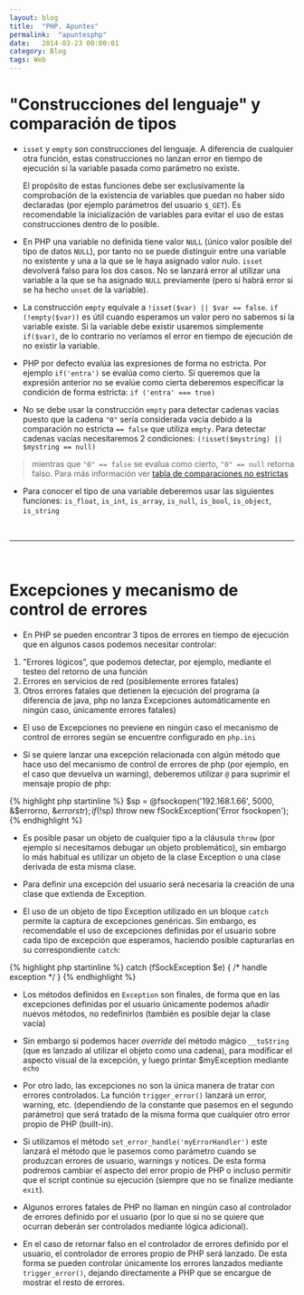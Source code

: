 ```yaml
---
layout: blog
title:  "PHP. Apuntes"
permalink:  "apuntesphp"
date:   2014-03-23 00:00:01
category: Blog
tags: Web
---
```

# "Construcciones del lenguaje" y comparación de tipos

- `isset` y `empty` son construcciones del lenguaje. A diferencia de cualquier otra función, estas construcciones no lanzan error en tiempo de ejecución si la variable pasada como parámetro no existe.

    El propósito de estas funciones debe ser exclusivamente la comprobación de la existencia de variables que puedan no haber sido declaradas (por ejemplo parámetros del usuario `$_GET`). Es recomendable la inicialización de variables para evitar el uso de estas construcciones dentro de lo posible.

- En PHP una variable no definida tiene valor `NULL` (único valor posible del tipo de datos `NULL`), por tanto no se puede distinguir entre una variable no existente y una a la que se le haya asignado valor nulo. `isset` devolverá falso para los dos casos. No se lanzará error al utilizar una variable a la que se ha asignado `NULL` previamente (pero si habrá error si se ha hecho `unset` de la variable).

- La construcción `empty` equivale a `!isset($var) || $var == false`. `if (!empty($var))` es útil cuando esperamos un valor pero no sabemos si la variable existe. Si la variable debe existir usaremos simplemente `if($var)`, de lo contrario no veríamos el error en tiempo de ejecución de no existir la variable.

- PHP por defecto evalúa las expresiones de forma no estricta. Por ejemplo `if('entra')` se evalúa como cierto. Si queremos que la expresión anterior no se evalúe como cierta deberemos especificar la condición de forma estricta: `if ('entra' === true)`

- No se debe usar la construcción `empty` para detectar cadenas vacías puesto que la cadena `"0"` sería considerada vacía debido a la comparación no estricta `== false` que utiliza `empty`. Para detectar cadenas vacías necesitaremos 2 condiciones: `(!isset($mystring) || $mystring == null)`

> mientras que `"0" == false` se evalua como cierto, `"0" == null` retorna falso. Para más información ver [tabla de comparaciones no estrictas](http://php.net/manual/en/types.comparisons.php)

- Para conocer el tipo de una variable deberemos usar las siguientes funciones: `is_float`, `is_int`, `is_array`, `is_null`, `is_bool`, `is_object`, `is_string`


<br />

---
<br />


# Excepciones y mecanismo de control de errores

- En PHP se pueden encontrar 3 tipos de errores en tiempo de ejecución que en algunos casos podemos necesitar controlar:

1. "Errores lógicos”, que podemos detectar, por ejemplo, mediante el testeo del retorno de una función
2. Errores en servicios de red (posiblemente errores fatales)
3. Otros errores fatales que detienen la ejecución del programa (a diferencia de java, php no lanza Excepciones automáticamente en ningún caso, únicamente errores fatales)

- El uso de Excepciones no previene en ningún caso el mecanismo de control de errores según se encuentre configurado en `php.ini`

- Si se quiere lanzar una excepción relacionada con algún método que hace uso del mecanismo de control de errores de php (por ejemplo, en el caso que devuelva un warning), deberemos utilizar `@` para suprimir el mensaje propio de php:

{% highlight php startinline %}
$sp = @fsockopen('192.168.1.66', 5000, &$errorno, &$errorstr);
if (!$sp)
    throw new fSockException('Error fsockopen');
{% endhighlight %}

- Es posible pasar un objeto de cualquier tipo a la cláusula `throw` (por ejemplo si necesitamos debugar un objeto problemático), sin embargo lo más habitual es utilizar un objeto de la clase Exception o una clase derivada de esta misma clase.

- Para definir una excepción del usuario será necesaria la creación de una clase que extienda de Exception.

- El uso de un objeto de tipo Exception utilizado en un bloque `catch` permite la captura de excepciones genéricas. Sin embargo, es recomendable el uso de excepciones definidas por el usuario sobre cada tipo de excepción que esperamos, haciendo posible capturarlas en su correspondiente `catch`:

{% highlight php startinline %}
catch (fSockException $e) { /* handle exception */ }
{% endhighlight %}

- Los métodos definidos en `Exception` son finales, de forma que en las excepciones definidas por el usuario únicamente podemos añadir nuevos métodos, no redefinirlos (también es posible dejar la clase vacía)

- Sin embargo si podemos hacer <i>override</i> del método mágico `__toString` (que es lanzado al utilizar el objeto como una cadena), para modificar el aspecto visual de la excepción, y luego printar $myException mediante `echo`

- Por otro lado, las excepciones no son la única manera de tratar con errores controlados. La función `trigger_error()` lanzará un error, warning, etc. (dependiendo de la constante que pasemos en el segundo parámetro) que será tratado de la misma forma que cualquier otro error propio de PHP (built-in).

- Si utilizamos el método `set_error_handle('myErrorHandler')` este lanzará el método que le pasemos como parámetro cuando se produzcan errores de usuario, warnings y notices. De esta forma podremos cambiar el aspecto del error propio de PHP o incluso permitir que el script continúe su ejecución (siempre que no se finalize mediante `exit`).

- Algunos errores fatales de PHP no llaman en ningún caso al controlador de errores definido por el usuario (por lo que si no se quiere que ocurran deberán ser controlados mediante lógica adicional).

- En el caso de retornar falso en el controlador de errores definido por el usuario, el controlador de errores propio de PHP será lanzado. De esta forma se pueden controlar únicamente los errores lanzados mediante `trigger_error()`, dejando directamente a PHP que se encargue de mostrar el resto de errores.

<br />

